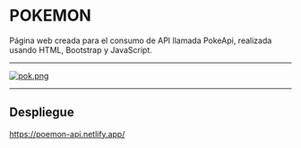 
<h1>POKEMON</h1>

Página web creada para el consumo de API llamada PokeApi, realizada usando HTML, Bootstrap y JavaScript.
<hr>

[![pok.png](https://i.postimg.cc/441kwTxt/pok.png)](https://postimg.cc/9zznFKTF)

<hr>
<h2>Despliegue</h2>

https://poemon-api.netlify.app/
